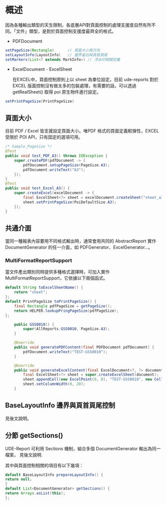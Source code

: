 # 概述

因為各種輸出類型的天生限制，各底層API對頁面控制的處理支援度自然有所不同。「文件」類型，是對於頁面控制支援度最齊全的格式。

* PDFDocument

``` java
setPageSize(Rectangle)      // 頁面大小與方向
setLayoutInfo(LayoutInfo)   // 邊界留白與頁首頁尾
setMarkers(List<? extends MarkInfo>) // 浮水印相關定義
```

* ExcelDocument - ExcelSheet

  在EXCEL中，頁面控制原則上以 sheet 為單位設定。目前 ude-reports 對於 EXCEL 版面控制沒有做太多的包裝處理，有需要的話，可以透過 getRealSheet() 取得 poi 原生物件進行設定。

``` java
setPrintPageSize(PrintPageSize)
```


## 頁面大小

目前 PDF / Excel 皆支援設定頁面大小。唯PDF 格式的頁面定義較彈性，EXCEL 受限於 POI API，只有固定的選項可用。

``` java
/* Sample_PageSize */
@Test
public void test_PDF_A3() throws IOException {
    super.createPDF(pdfDocument -> {
        pdfDocument.setupPageSize(PageSize.A3);
        pdfDocument.writeText("A3");
    });
}
@Test
public void test_Excel_A3() {
    super.createExcel(excelDocument -> {
        final ExcelSheet<?> sheet = excelDocument.createSheet("sheet_a3");
        sheet.setPrintPageSize(PoiDefaultSize.A3);
    });
}
```


## 共通介面

當同一種報表內容要用不同格式輸出時，通常會用共同的 AbstractReport 實作 DocumentGenerator 的任一介面，如 PDFGenerator、ExcelGenerator…。

### MultiFormatReportSupport

當文件產出類別同時提供多種格式選擇時，可加入實作 MultiFormatReportSupport，它依據以下兩個函式。


``` java
default String toExcelSheetName() {
    return "sheet";
};
default PrintPageSize toPrintPageSize() {
    final Rectangle pdfPageSize = getPageSize();
    return HELPER.lookupPringPageSize(pdfPageSize);
};
```

``` java
    public GSS0010() {
        super(AllReports.GSS0010, PageSize.A3);
    }

    @Override
    public void generatePDFContent(final PDFDocument pdfDocument) {
        pdfDocument.writeText("TEST-GSS0010");
    }

    @Override
    public void generateExcelContent(final ExcelDocument<?, ?> document) {
        final ExcelSheet<?> sheet = super.createExcelSheet(document);
        sheet.appendCell(new ExcelPoint(0, 0), "TEST-GSS0010", new CellFormat(Border.BOX));
        sheet.setColumnWidth(0, 20);
    }
```

## BaseLayoutInfo 邊界與頁首頁尾控制

見後文說明。

## 分節 getSections()

UDE-Report 可利用 Sections 機制，組合多個 DocumentGenerator 輸出為同一檔案，
見後文說明.


其中與頁面控制相關的項目有以下幾項：

``` java
default BaseLayoutInfo prepareLayoutInfo() {
return null;
}
default List<DocumentGenerator> getSections() {
return Arrays.asList(this);
};
```










